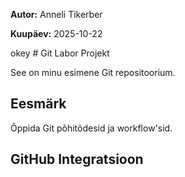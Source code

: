 **Autor:** Anneli Tikerber

**Kuupäev:** 2025-10-22

okey # Git Labor Projekt

See on minu esimene Git repositoorium.

## Eesmärk
Õppida Git põhitõdesid ja workflow'sid.

## GitHub Integratsioon
